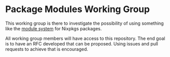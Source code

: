# Package Modules Working Group

This working group is there to investigate the possibility of using something like the [module system](https://nixos.org/manual/nixos/stable/index.html#sec-writing-modules) for Nixpkgs packages.

All working group members will have access to this repository. The end goal is to have an RFC developed that can be proposed. Using issues and pull requests to achieve that is encouraged.
